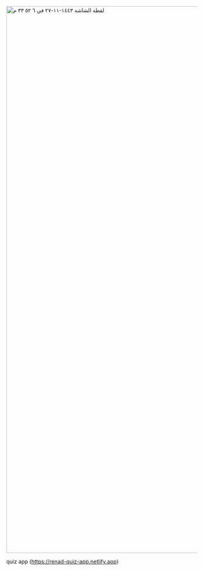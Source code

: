 



<img width="1440" alt="‏لقطة الشاشة ١٤٤٣-١١-٢٧ في ٦ ٥٢ ٣٣ م" src="https://user-images.githubusercontent.com/97846079/175823709-e7cac345-29ea-4abc-b150-9d12ef4c6b1a.png">


quiz app (https://renad-quiz-app.netlify.app)
